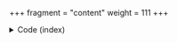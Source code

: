 +++
fragment = "content"
weight = 111
+++

<details><summary>Code (index)</summary>
```
+++
fragment = "items"
#disabled = false
date = "2017-10-04"
weight = 110
background = "secondary"

title = "Items Fragment"
subtitle= "Column based items with icons"
#title_align = "left" # Default is center, can be left, right or center
+++
```
</details>

<details>
<summary>Code (subitem)</summary>
```
+++
title = "Column 1"
weight = 10

[asset]
  icon = "fas fa-random"
  url = "#"
+++

Showcasing descriptions for column based items
```
</details>
